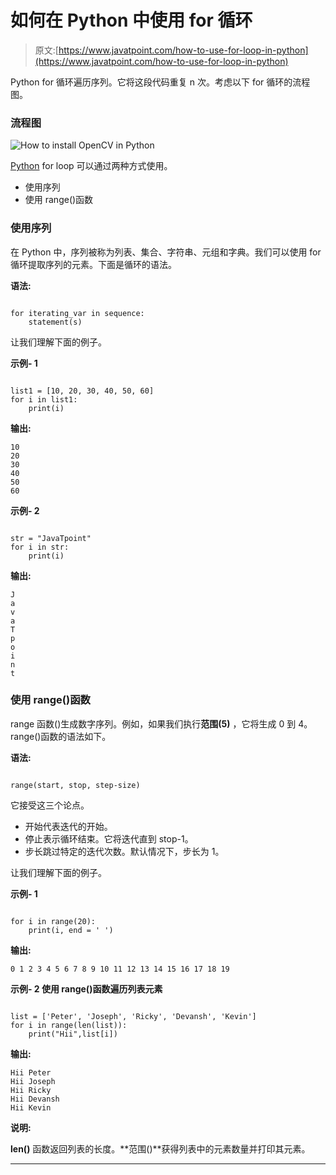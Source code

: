 # 如何在 Python 中使用 for 循环

> 原文:[https://www.javatpoint.com/how-to-use-for-loop-in-python](https://www.javatpoint.com/how-to-use-for-loop-in-python)

Python for 循环遍历序列。它将这段代码重复 n 次。考虑以下 for 循环的流程图。

### 流程图

![How to install OpenCV in Python](img/c9c7868cbb99be1a01882250634bef15.png)

[Python](https://www.javatpoint.com/python-tutorial) for loop 可以通过两种方式使用。

*   使用序列
*   使用 range()函数

### 使用序列

在 Python 中，序列被称为列表、集合、字符串、元组和字典。我们可以使用 for 循环提取序列的元素。下面是循环的语法。

**语法:**

```

for iterating_var in sequence:
    statement(s)

```

让我们理解下面的例子。

**示例- 1**

```

list1 = [10, 20, 30, 40, 50, 60]
for i in list1:
    print(i)

```

**输出:**

```
10
20
30
40
50
60

```

**示例- 2**

```

str = "JavaTpoint"
for i in str:
    print(i)

```

**输出:**

```
J
a
v
a
T
p
o
i
n
t

```

### 使用 range()函数

range 函数()生成数字序列。例如，如果我们执行**范围(5)** ，它将生成 0 到 4。range()函数的语法如下。

**语法:**

```

range(start, stop, step-size)

```

它接受这三个论点。

*   开始代表迭代的开始。
*   停止表示循环结束。它将迭代直到 stop-1。
*   步长跳过特定的迭代次数。默认情况下，步长为 1。

让我们理解下面的例子。

**示例- 1**

```

for i in range(20):
    print(i, end = ' ')

```

**输出:**

```
0 1 2 3 4 5 6 7 8 9 10 11 12 13 14 15 16 17 18 19

```

**示例- 2 使用 range()函数遍历列表元素**

```

list = ['Peter', 'Joseph', 'Ricky', 'Devansh', 'Kevin']  
for i in range(len(list)):  
    print("Hii",list[i])  

```

**输出:**

```
Hii Peter
Hii Joseph
Hii Ricky
Hii Devansh
Hii Kevin

```

**说明:**

**len()** 函数返回列表的长度。**范围()**获得列表中的元素数量并打印其元素。

* * *